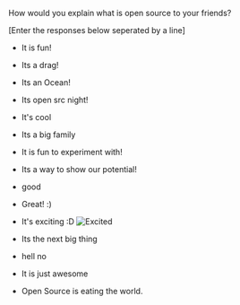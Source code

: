 How would you explain what is open source to your friends?

[Enter the responses below seperated by a line]

- It is fun!

- Its a drag!

- Its an Ocean!

- Its open src night!

- It's cool

- Its a big family

- It is fun to experiment with!

- Its a way to show our potential!

- good

- Great! :)

- It's exciting :D
![Excited](https://encrypted-tbn0.gstatic.com/images?q=tbn:ANd9GcQ8OJW5kHYZuZu6hodtXS2VttL_F1_EunwpQ5BTF2h_57KC1-gh)

- Its the next big thing
- hell no

- It is just awesome

- Open Source is eating the world.

